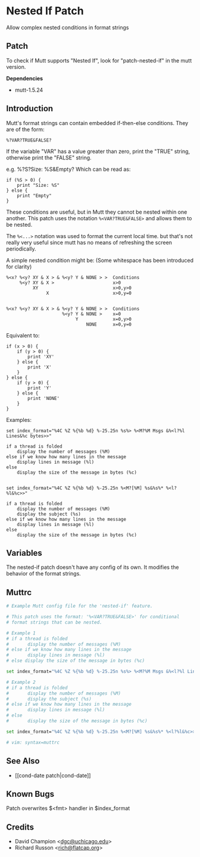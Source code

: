 Nested If Patch
===============

Allow complex nested conditions in format strings

Patch
-----

To check if Mutt supports "Nested If", look for "patch-nested-if" in the mutt version.

**Dependencies**
-   mutt-1.5.24

Introduction
------------

Mutt's format strings can contain embedded if-then-else conditions. They are of the form:

    %?VAR?TRUE&FALSE?

If the variable "VAR" has a value greater than zero, print the "TRUE" string, otherwise print the "FALSE" string.

e.g.
%?S?Size: %S&Empty?
Which can be read as:

    if (%S > 0) {
        print "Size: %S"
    } else {
        print "Empty"
    }


These conditions are useful, but in Mutt they cannot be nested within one another. This patch uses the notation `%<VAR?TRUE&FALSE>` and allows them to be nested.

The `%<...>` notation was used to format the current local time. but that's not really very useful since mutt has no means of refreshing the screen periodically.

A simple nested condition might be: (Some whitespace has been introduced for clarity)

    %<x? %<y? XY & X > & %<y? Y & NONE > >  Conditions
         %<y? XY & X >                      x>0
              XY                            x>0,y>0
                   X                        x>0,y=0


    %<x? %<y? XY & X > & %<y? Y & NONE > >  Conditions
                         %<y? Y & NONE >    x=0
                              Y             x=0,y>0
                                  NONE      x=0,y=0


Equivalent to:

    if (x > 0) {
        if (y > 0) {
            print 'XY'
        } else {
            print 'X'
        }
    } else {
        if (y > 0) {
            print 'Y'
        } else {
            print 'NONE'
        }
    }


Examples:

    set index_format="%4C %Z %{%b %d} %-25.25n %s%> %<M?%M Msgs &%<l?%l Lines&%c bytes>>"

    if a thread is folded
        display the number of messages (%M)
    else if we know how many lines in the message
        display lines in message (%l)
    else
        display the size of the message in bytes (%c)


    set index_format="%4C %Z %{%b %d} %-25.25n %<M?[%M] %s&%s%* %<l?%l&%c>>"

    if a thread is folded
        display the number of messages (%M)
        display the subject (%s)
    else if we know how many lines in the message
        display lines in message (%l)
    else
        display the size of the message in bytes (%c)


Variables
---------

The
nested-if
patch doesn't have any config of its own. It modifies the behavior of the format strings.

Muttrc
------

```bash
# Example Mutt config file for the 'nested-if' feature.

# This patch uses the format: '%<VAR?TRUE&FALSE>' for conditional
# format strings that can be nested.

# Example 1
# if a thread is folded
#       display the number of messages (%M)
# else if we know how many lines in the message
#       display lines in message (%l)
# else display the size of the message in bytes (%c)

set index_format="%4C %Z %{%b %d} %-25.25n %s%> %<M?%M Msgs &%<l?%l Lines&%c bytes>>"

# Example 2
# if a thread is folded
#       display the number of messages (%M)
#       display the subject (%s)
# else if we know how many lines in the message
#       display lines in message (%l)
# else
#       display the size of the message in bytes (%c)

set index_format="%4C %Z %{%b %d} %-25.25n %<M?[%M] %s&%s%* %<l?%l&%c>>"

# vim: syntax=muttrc
```

See Also
--------

-   [[cond-date patch|cond-date]]

Known Bugs
----------

Patch overwrites $\<fmt\> handler in
$index\_format

Credits
-------

-   David Champion \<dgc@uchicago.edu\>
-   Richard Russon \<rich@flatcap.org\>

